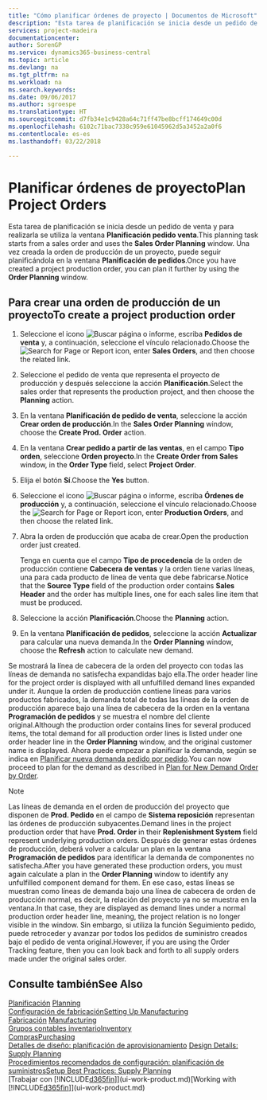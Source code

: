 ```yaml
---
title: "Cómo planificar órdenes de proyecto | Documentos de Microsoft"
description: "Esta tarea de planificación se inicia desde un pedido de venta y para realizarla se utiliza la ventana **Planificación pedido venta**. Una vez creada la orden de producción de un proyecto, puede seguir planificándola en la ventana **Planificación de pedidos**."
services: project-madeira
documentationcenter: 
author: SorenGP
ms.service: dynamics365-business-central
ms.topic: article
ms.devlang: na
ms.tgt_pltfrm: na
ms.workload: na
ms.search.keywords: 
ms.date: 09/06/2017
ms.author: sgroespe
ms.translationtype: HT
ms.sourcegitcommit: d7fb34e1c9428a64c71ff47be8bcff174649c00d
ms.openlocfilehash: 6102c71bac7338c959e61045962d5a3452a2a0f6
ms.contentlocale: es-es
ms.lasthandoff: 03/22/2018

---
```

# <a name="plan-project-orders"></a><span data-ttu-id="4274f-104">Planificar órdenes de proyecto</span><span class="sxs-lookup"><span data-stu-id="4274f-104">Plan Project Orders</span></span>
<span data-ttu-id="4274f-105">Esta tarea de planificación se inicia desde un pedido de venta y para realizarla se utiliza la ventana **Planificación pedido venta**.</span><span class="sxs-lookup"><span data-stu-id="4274f-105">This planning task starts from a sales order and uses the **Sales Order Planning** window.</span></span> <span data-ttu-id="4274f-106">Una vez creada la orden de producción de un proyecto, puede seguir planificándola en la ventana **Planificación de pedidos**.</span><span class="sxs-lookup"><span data-stu-id="4274f-106">Once you have created a project production order, you can plan it further by using the **Order Planning** window.</span></span>  

## <a name="to-create-a-project-production-order"></a><span data-ttu-id="4274f-107">Para crear una orden de producción de un proyecto</span><span class="sxs-lookup"><span data-stu-id="4274f-107">To create a project production order</span></span>  

1.  <span data-ttu-id="4274f-108">Seleccione el icono ![Buscar página o informe](media/ui-search/search_small.png "icono Buscar página o informe"), escriba **Pedidos de venta** y, a continuación, seleccione el vínculo relacionado.</span><span class="sxs-lookup"><span data-stu-id="4274f-108">Choose the ![Search for Page or Report](media/ui-search/search_small.png "Search for Page or Report icon") icon, enter **Sales Orders**, and then choose the related link.</span></span>  
2.  <span data-ttu-id="4274f-109">Seleccione el pedido de venta que representa el proyecto de producción y después seleccione la acción **Planificación**.</span><span class="sxs-lookup"><span data-stu-id="4274f-109">Select the sales order that represents the production project, and then choose the **Planning** action.</span></span>  
4.  <span data-ttu-id="4274f-110">En la ventana **Planificación de pedido de venta**, seleccione la acción **Crear orden de producción**.</span><span class="sxs-lookup"><span data-stu-id="4274f-110">In the **Sales Order Planning** window, choose  the **Create Prod. Order** action.</span></span>  
5.  <span data-ttu-id="4274f-111">En la ventana **Crear pedido a partir de las ventas**, en el campo **Tipo orden**, seleccione **Orden proyecto**.</span><span class="sxs-lookup"><span data-stu-id="4274f-111">In the **Create Order from Sales** window, in the **Order Type** field, select **Project Order**.</span></span>  
6.  <span data-ttu-id="4274f-112">Elija el botón **Sí**.</span><span class="sxs-lookup"><span data-stu-id="4274f-112">Choose the **Yes** button.</span></span>  
7.  <span data-ttu-id="4274f-113">Seleccione el icono ![Buscar página o informe](media/ui-search/search_small.png "icono Buscar página o informe"), escriba **Órdenes de producción** y, a continuación, seleccione el vínculo relacionado.</span><span class="sxs-lookup"><span data-stu-id="4274f-113">Choose the ![Search for Page or Report](media/ui-search/search_small.png "Search for Page or Report icon") icon, enter **Production Orders**, and then choose the related link.</span></span>
8. <span data-ttu-id="4274f-114">Abra la orden de producción que acaba de crear.</span><span class="sxs-lookup"><span data-stu-id="4274f-114">Open the production order just created.</span></span>  

    <span data-ttu-id="4274f-115">Tenga en cuenta que el campo **Tipo de procedencia** de la orden de producción contiene **Cabecera de ventas** y la orden tiene varias líneas, una para cada producto de línea de venta que debe fabricarse.</span><span class="sxs-lookup"><span data-stu-id="4274f-115">Notice that the **Source Type** field of the production order contains **Sales Header** and the order has multiple lines, one for each sales line item that must be produced.</span></span>  
9. <span data-ttu-id="4274f-116">Seleccione la acción **Planificación**.</span><span class="sxs-lookup"><span data-stu-id="4274f-116">Choose the **Planning** action.</span></span>
10. <span data-ttu-id="4274f-117">En la ventana **Planificación de pedidos**, seleccione la acción **Actualizar** para calcular una nueva demanda.</span><span class="sxs-lookup"><span data-stu-id="4274f-117">In the **Order Planning** window, choose the **Refresh** action to calculate new demand.</span></span>  

<span data-ttu-id="4274f-118">Se mostrará la línea de cabecera de la orden del proyecto con todas las líneas de demanda no satisfecha expandidas bajo ella.</span><span class="sxs-lookup"><span data-stu-id="4274f-118">The order header line for the project order is displayed with all unfulfilled demand lines expanded under it.</span></span> <span data-ttu-id="4274f-119">Aunque la orden de producción contiene líneas para varios productos fabricados, la demanda total de todas las líneas de la orden de producción aparece bajo una línea de cabecera de la orden en la ventana **Programación de pedidos** y se muestra el nombre del cliente original.</span><span class="sxs-lookup"><span data-stu-id="4274f-119">Although the production order contains lines for several produced items, the total demand for all production order lines is listed under one order header line in the **Order Planning** window, and the original customer name is displayed.</span></span> <span data-ttu-id="4274f-120">Ahora puede empezar a planificar la demanda, según se indica en [Planificar nueva demanda pedido por pedido](production-how-to-plan-for-new-demand.md).</span><span class="sxs-lookup"><span data-stu-id="4274f-120">You can now proceed to plan for the demand as described in [Plan for New Demand Order by Order](production-how-to-plan-for-new-demand.md).</span></span>  

> [!NOTE]  
>  <span data-ttu-id="4274f-121">Las líneas de demanda en el orden de producción del proyecto que disponen de **Prod. Pedido** en el campo de **Sistema reposición** representan las órdenes de producción subyacentes.</span><span class="sxs-lookup"><span data-stu-id="4274f-121">Demand lines in the project production order that have **Prod. Order** in their **Replenishment System** field represent underlying production orders.</span></span> <span data-ttu-id="4274f-122">Después de generar estas órdenes de producción, deberá volver a calcular un plan en la ventana **Programación de pedidos** para identificar la demanda de componentes no satisfecha.</span><span class="sxs-lookup"><span data-stu-id="4274f-122">After you have generated these production orders, you must again calculate a plan in the **Order Planning** window to identify any unfulfilled component demand for them.</span></span> <span data-ttu-id="4274f-123">En ese caso, estas líneas se muestran como líneas de demanda bajo una línea de cabecera de orden de producción normal, es decir, la relación del proyecto ya no se muestra en la ventana.</span><span class="sxs-lookup"><span data-stu-id="4274f-123">In that case, they are displayed as demand lines under a normal production order header line, meaning, the project relation is no longer visible in the window.</span></span> <span data-ttu-id="4274f-124">Sin embargo, si utiliza la función Seguimiento pedido, puede retroceder y avanzar por todos los pedidos de suministro creados bajo el pedido de venta original.</span><span class="sxs-lookup"><span data-stu-id="4274f-124">However, if you are using the Order Tracking feature, then you can look back and forth to all supply orders made under the original sales order.</span></span>  

## <a name="see-also"></a><span data-ttu-id="4274f-125">Consulte también</span><span class="sxs-lookup"><span data-stu-id="4274f-125">See Also</span></span>
<span data-ttu-id="4274f-126">[Planificación](production-planning.md) </span><span class="sxs-lookup"><span data-stu-id="4274f-126">[Planning](production-planning.md) </span></span>  
[<span data-ttu-id="4274f-127">Configuración de fabricación</span><span class="sxs-lookup"><span data-stu-id="4274f-127">Setting Up Manufacturing</span></span>](production-configure-production-processes.md)  
<span data-ttu-id="4274f-128">[Fabricación](production-manage-manufacturing.md)  </span><span class="sxs-lookup"><span data-stu-id="4274f-128">[Manufacturing](production-manage-manufacturing.md)  </span></span>  
[<span data-ttu-id="4274f-129">Grupos contables inventario</span><span class="sxs-lookup"><span data-stu-id="4274f-129">Inventory</span></span>](inventory-manage-inventory.md)  
[<span data-ttu-id="4274f-130">Compras</span><span class="sxs-lookup"><span data-stu-id="4274f-130">Purchasing</span></span>](purchasing-manage-purchasing.md)  
<span data-ttu-id="4274f-131">[Detalles de diseño: planificación de aprovisionamiento](design-details-supply-planning.md) </span><span class="sxs-lookup"><span data-stu-id="4274f-131">[Design Details: Supply Planning](design-details-supply-planning.md) </span></span>  
[<span data-ttu-id="4274f-132">Procedimientos recomendados de configuración: planificación de suministros</span><span class="sxs-lookup"><span data-stu-id="4274f-132">Setup Best Practices: Supply Planning</span></span>](setup-best-practices-supply-planning.md)  
<span data-ttu-id="4274f-133">[Trabajar con [!INCLUDE[d365fin](includes/d365fin_md.md)]](ui-work-product.md)</span><span class="sxs-lookup"><span data-stu-id="4274f-133">[Working with [!INCLUDE[d365fin](includes/d365fin_md.md)]](ui-work-product.md)</span></span>

